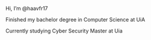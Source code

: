 Hi, I’m @haavfr17

Finished my bachelor degree in Computer Science at UiA

Currently studying Cyber Security Master at Uia
